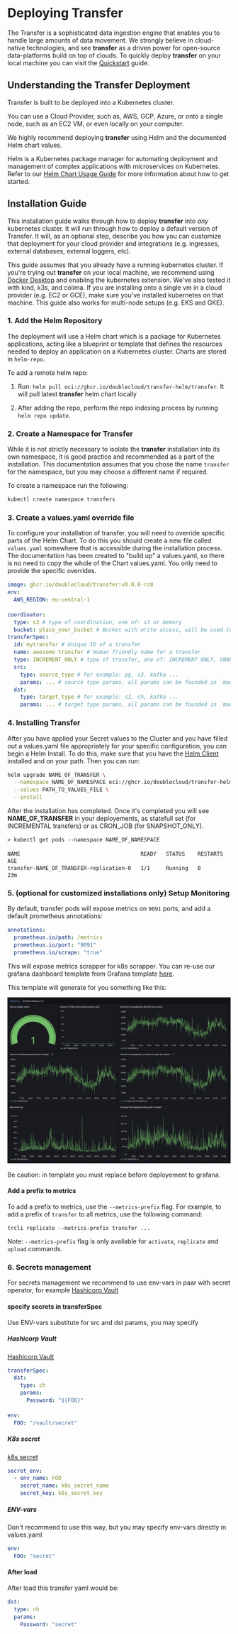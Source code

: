 # Deploying Transfer

The Transfer is a sophisticated data ingestion engine that enables you to handle large amounts of data movement.
We strongly believe in cloud-native technologies, and see **transfer** as a driven power for open-source data-platforms build on top of clouds.
To quickly deploy **transfer** on your local machine you can visit the [Quickstart](./getting_started.md) guide.

## Understanding the Transfer Deployment

Transfer is built to be deployed into a Kubernetes cluster.

You can use a Cloud Provider, such as, AWS, GCP, Azure, or onto a single node, such as an EC2 VM, or even locally on your computer.

We highly recommend deploying **transfer** using Helm and the documented Helm chart values.

Helm is a Kubernetes package manager for automating deployment and management of complex applications with microservices on Kubernetes.  
Refer to our [Helm Chart Usage Guide](../helm) for more information about how to get started.

## Installation Guide

This installation guide walks through how to deploy **transfer** into _any_ kubernetes cluster. It will run through how to deploy a default version of Transfer. It will, as an optional step, describe you how you can customize that deployment for your cloud provider and integrations (e.g. ingresses, external databases, external loggers, etc).

This guide assumes that you already have a running kubernetes cluster. If you're trying out **transfer** on your local machine, we recommend using [Docker Desktop](https://www.docker.com/products/docker-desktop/) and enabling the kubernetes extension. We've also tested it with kind, k3s, and colima. If you are installing onto a single vm in a cloud provider (e.g. EC2 or GCE), make sure you've installed kubernetes on that machine. This guide also works for multi-node setups (e.g. EKS and GKE).

### 1. Add the Helm Repository

The deployment will use a Helm chart which is a package for Kubernetes applications, acting like a blueprint or template that defines the resources needed to deploy an application on a Kubernetes cluster. Charts are stored in `helm-repo`.

To add a remote helm repo:

1. Run: `helm pull oci://ghcr.io/doublecloud/transfer-helm/transfer`. It will pull latest **transfer** helm chart locally

2. After adding the repo, perform the repo indexing process by running `helm repo update`.

### 2. Create a Namespace for Transfer

While it is not strictly necessary to isolate the **transfer** installation into its own namespace, it is good practice and recommended as a part of the installation.
This documentation assumes that you chose the name `transfer` for the namespace, but you may choose a different name if required.

To create a namespace run the following:

```sh
kubectl create namespace transfers
```

### 3. Create a values.yaml override file

To configure your installation of transfer, you will need to override specific parts of the Helm Chart. To do this you should create a new file called `values.yaml` somewhere that is accessible during the installation process.
The documentation has been created to "build up" a values.yaml, so there is no need to copy the whole of the Chart values.yaml. You only need to provide the specific overrides.

```yaml
image: ghcr.io/doublecloud/transfer:v0.0.0-rc8
env:
  AWS_REGION: eu-central-1

coordinator:
  type: s3 # type of coordination, one of: s3 or memory
  bucket: place_your_bucket # Bucket with write access, will be used to store state
transferSpec:
  id: mytransfer # Unique ID of a transfer
  name: awesome transfer # Human friendly name for a transfer
  type: INCREMENT_ONLY # type of transfer, one of: INCREMENT_ONLY, SNAPSHOT_ONLY, SNAPSHOT_AND_INCREMENT
  src:
    type: source_type # for example: pg, s3, kafka ...
    params: ... # source type params, all params can be founded in `model_source.go` for provider folder
  dst:
    type: target_type # for example: s3, ch, kafka ...
    params: ... # target type params, all params can be founded in `model_destination.go` for provider folder
```

### 4. Installing Transfer

After you have applied your Secret values to the Cluster and you have filled out a values.yaml file appropriately for your specific configuration, you can begin a Helm Install. To do this, make sure that you have the [Helm Client](https://helm.sh/docs/intro/install/) installed and on your path.
Then you can run:

```sh
helm upgrade NAME_OF_TRANSFER \
  --namespace NAME_OF_NAMESPACE oci://ghcr.io/doublecloud/transfer-helm/transfer \
  --values PATH_TO_VALUES_FILE \
  --install
```

After the installation has completed. Once it's completed you will see **NAME_OF_TRANSFER** in your deployements, as statefull set (for INCREMENTAL transfers) or as CRON_JOB (for SNAPSHOT_ONLY).

```shell
> kubectl get pods --namespace NAME_OF_NAMESPACE

NAME                                      READY   STATUS    RESTARTS   AGE
transfer-NAME_OF_TRANSFER-replication-0   1/1     Running   0          23m
```

### 5. (optional for customized installations only) Setup Monitoring

By default, transfer pods will expose metrics on `9091` ports, and add a default prometheus annotations:

```yaml
annotations:
  prometheus.io/path: /metrics
  prometheus.io/port: "9091"
  prometheus.io/scrape: "true"
```

This will expose metrics scrapper for k8s scrapper. You can re-use our grafana dashboard template from Grafana template [here](../assets/grafana.tmpl.json).

This template will generate for you something like this:

![demo_grafana_dashboard.png](_assets/demo_grafana_dashboard.png)

Be caution: in template you must replace **<Your-Prometheus-source-ID>** before deployement to grafana.

#### Add a prefix to metrics

To add a prefix to metrics, use the `--metrics-prefix` flag. For example, to add a prefix of `transfer` to all metrics, use the following command:

```
trcli replicate --metrics-prefix transfer ...
```

Note: `--metrics-prefix` flag is only available for `activate`, `replicate` and `upload` commands.

### 6. Secrets management

For secrets management we recommend to use env-vars in paar with secret operator, for example [Hashicorp Vault](https://developer.hashicorp.com/vault/docs/platform/k8s/injector/examples)

#### specify secrets in transferSpec

Use ENV-vars substitute for src and dst params, you may specify

##### Hashicorp Vault

[Hashicorp Vault](https://developer.hashicorp.com/vault/docs/platform/k8s/injector/examples)

```yaml
transferSpec:
  dst:
    type: ch
    params:
      Password: "${FOO}"

env:
  FOO: "/vault/secret"
```

##### K8s secret

[k8s secret](https://kubernetes.io/docs/concepts/configuration/secret/)

```yaml
secret_env:
  - env_name: FOO
    secret_name: k8s_secret_name
    secret_key: k8s_secret_key
```

##### ENV-vars

Don't recommend to use this way, but you may specify env-vars directly in values.yaml

```yaml
env:
  FOO: "secret"
```

#### After load

After load this transfer yaml would be:

```yaml
dst:
  type: ch
  params:
    Password: "secret"
```
